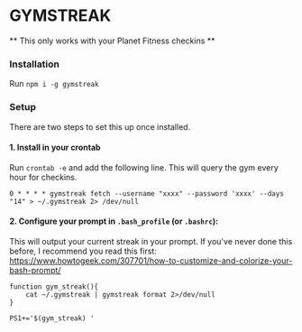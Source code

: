# GYMSTREAK

** This only works with your Planet Fitness checkins **

### Installation

Run `npm i -g gymstreak`

### Setup

There are two steps to set this up once installed.

#### 1. Install in your crontab

Run `crontab -e` and add the following line. This will query the gym every hour for checkins.

```
0 * * * * gymstreak fetch --username "xxxx" --password 'xxxx' --days "14" > ~/.gymstreak 2> /dev/null
```

#### 2. Configure your prompt in `.bash_profile` (or `.bashrc`):

This will output your current streak in your prompt. If you've never done this before, I recommend you read this first: https://www.howtogeek.com/307701/how-to-customize-and-colorize-your-bash-prompt/

```
function gym_streak(){
    cat ~/.gymstreak | gymstreak format 2>/dev/null
}

PS1+='$(gym_streak) '
```
